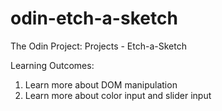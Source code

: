# odin-etch-a-sketch
The Odin Project: Projects - Etch-a-Sketch

Learning Outcomes:
1. Learn more about DOM manipulation
2. Learn more about color input and slider input